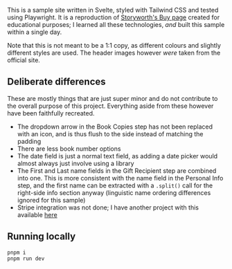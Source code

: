 This is a sample site written in Svelte, styled with Tailwind CSS and tested using Playwright. It is a reproduction of [Storyworth's Buy page](https://www.storyworth.com/purchase) created for educational purposes; I learned all these technologies, *and* built this sample within a single day.

Note that this is not meant to be a 1:1 copy, as different colours and slightly different styles are used. The header images however *were* taken from the official site.

## Deliberate differences

These are mostly things that are just super minor and do not contribute to the overall purpose of this project. Everything aside from these however have been faithfully recreated.

- The dropdown arrow in the Book Copies step has not been replaced with an icon, and is thus flush to the side instead of matching the padding
- There are less book number options
- The date field is just a normal text field, as adding a date picker would almost always just involve using a library
- The First and Last name fields in the Gift Recipient step are combined into one. This is more consistent with the name field in the Personal Info step, and the first name can be extracted with a `.split()` call for the right-side info section anyway (linguistic name ordering differences ignored for this sample)
- Stripe integration was not done; I have another project with this available [here](https://shop.michellepoon.ca/)

## Running locally

```
pnpm i
pnpm run dev
```
